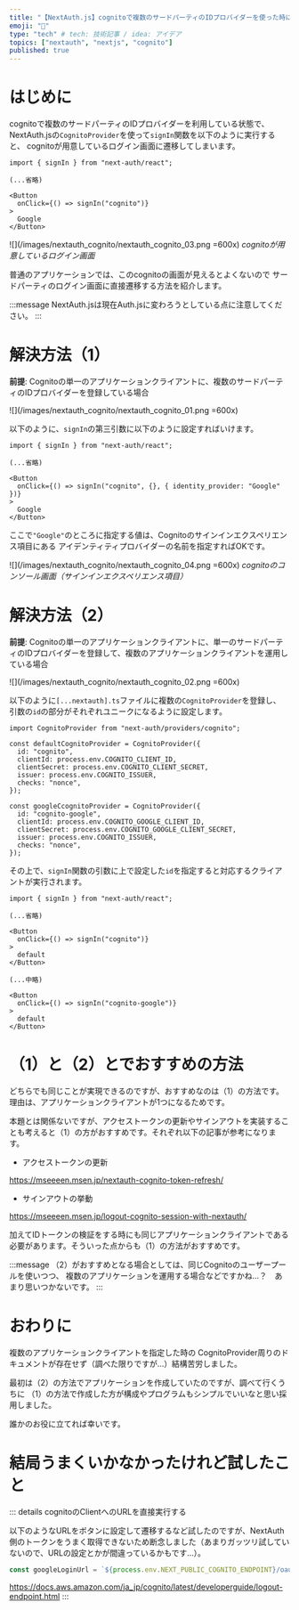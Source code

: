 ```yaml
---
title: "【NextAuth.js】cognitoで複数のサードパーティのIDプロバイダーを使った時に直接ソーシャルログインの画面に遷移する"
emoji: "🤖"
type: "tech" # tech: 技術記事 / idea: アイデア
topics: ["nextauth", "nextjs", "cognito"]
published: true
---
```


# はじめに

cognitoで複数のサードパーティのIDプロバイダーを利用している状態で、
NextAuth.jsの`CognitoProvider`を使って`signIn`関数を以下のように実行すると、
cognitoが用意しているログイン画面に遷移してしまいます。

```typescript: somefile.tsx
import { signIn } from "next-auth/react";

(...省略)

<Button
  onClick={() => signIn("cognito")}
>
  Google
</Button>
```

![](/images/nextauth_cognito/nextauth_cognito_03.png =600x)
*cognitoが用意しているログイン画面*

普通のアプリケーションでは、このcognitoの画面が見えるとよくないので
サードパーティのログイン画面に直接遷移する方法を紹介します。

:::message
NextAuth.jsは現在Auth.jsに変わろうとしている点に注意してください。
:::

# 解決方法（1）

**前提**: Cognitoの単一のアプリケーションクライアントに、複数のサードパーティのIDプロバイダーを登録している場合

![](/images/nextauth_cognito/nextauth_cognito_01.png =600x)


以下のように、`signIn`の第三引数に以下のように設定すればいけます。

```typescript: somefile.tsx
import { signIn } from "next-auth/react";

(...省略)

<Button
  onClick={() => signIn("cognito", {}, { identity_provider: "Google" })}
>
  Google
</Button>
```

ここで`"Google"`のところに指定する値は、Cognitoのサインインエクスペリエンス項目にある
アイデンティティプロバイダーの名前を指定すればOKです。

![](/images/nextauth_cognito/nextauth_cognito_04.png =600x)
*cognitoのコンソール画面（サインインエクスペリエンス項目）*

# 解決方法（2）

**前提**: Cognitoの単一のアプリケーションクライアントに、単一のサードパーティのIDプロバイダーを登録して、複数のアプリケーションクライアントを運用している場合

![](/images/nextauth_cognito/nextauth_cognito_02.png =600x)


以下のように`[...nextauth].ts`ファイルに複数の`CognitoProvider`を登録し、
引数の`id`の部分がそれぞれユニークになるように設定します。

```typescript: /pages/api/auth/[...nextauth].ts
import CognitoProvider from "next-auth/providers/cognito";

const defaultCognitoProvider = CognitoProvider({
  id: "cognito",
  clientId: process.env.COGNITO_CLIENT_ID,
  clientSecret: process.env.COGNITO_CLIENT_SECRET,
  issuer: process.env.COGNITO_ISSUER,
  checks: "nonce",
});

const googleCcognitoProvider = CognitoProvider({
  id: "cognito-google",
  clientId: process.env.COGNITO_GOOGLE_CLIENT_ID,
  clientSecret: process.env.COGNITO_GOOGLE_CLIENT_SECRET,
  issuer: process.env.COGNITO_ISSUER,
  checks: "nonce",
});

```

その上で、`signIn`関数の引数に上で設定した`id`を指定すると対応するクライアントが実行されます。

```typescript: somefile.tsx
import { signIn } from "next-auth/react";

(...省略)

<Button
  onClick={() => signIn("cognito")}
>
  default
</Button>

(...中略)

<Button
  onClick={() => signIn("cognito-google")}
>
  default
</Button>
```


# （1）と（2）とでおすすめの方法

どちらでも同じことが実現できるのですが、おすすめなのは（1）の方法です。理由は、アプリケーションクライアントが1つになるためです。

本題とは関係ないですが、アクセストークンの更新やサインアウトを実装することも考えると（1）の方がおすすめです。それぞれ以下の記事が参考になります。

- アクセストークンの更新

https://mseeeen.msen.jp/nextauth-cognito-token-refresh/

- サインアウトの挙動

https://mseeeen.msen.jp/logout-cognito-session-with-nextauth/

加えてIDトークンの検証をする時にも同じアプリケーションクライアントである必要があります。そういった点からも（1）の方法がおすすめです。


:::message
（2）がおすすめとなる場合としては、同じCognitoのユーザープールを使いつつ、
複数のアプリケーションを運用する場合などですかね…？　あまり思いつかないです。
:::

# おわりに

複数のアプリケーションクライアントを指定した時の
CognitoProvider周りのドキュメントが存在せず（調べた限りですが…）結構苦労しました。

最初は（2）の方法でアプリケーションを作成していたのですが、調べて行くうちに
（1）の方法で作成した方が構成やプログラムもシンプルでいいなと思い採用しました。

誰かのお役に立てれば幸いです。


# 結局うまくいかなかったけれど試したこと

::: details cognitoのClientへのURLを直接実行する

以下のようなURLをボタンに設定して遷移するなど試したのですが、NextAuth側のトークンをうまく取得できないため断念しました（あまりガッツリ試していないので、URLの設定とかが間違っているかもです…）。

```typescript
const googleLoginUrl = `${process.env.NEXT_PUBLIC_COGNITO_ENDPOINT}/oauth2/authorize?identity_provider=Google&redirect_uri=${host}/api/auth/callback/cognito&response_type=CODE&client_id=${clientId}&scope=${scope}`;
```

https://docs.aws.amazon.com/ja_jp/cognito/latest/developerguide/logout-endpoint.html
:::